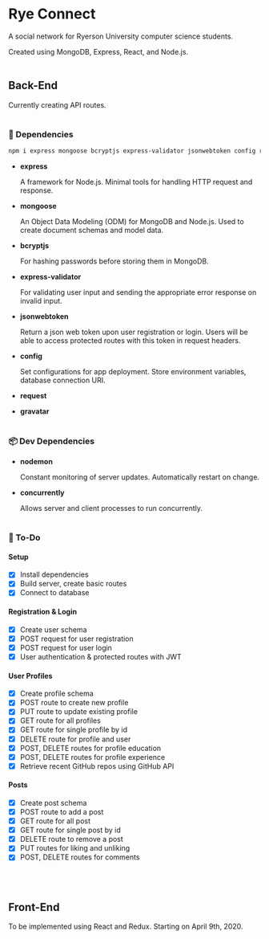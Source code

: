 # Rye Connect

A social network for Ryerson University computer science students.

Created using MongoDB, Express, React, and Node.js.
<br/>
<br/>

## Back-End

Currently creating API routes.
<br/>
<br/>

### 🔧 Dependencies

```bash
npm i express mongoose bcryptjs express-validator jsonwebtoken config request gravatar
```

- **express**

  A framework for Node.js. Minimal tools for handling HTTP request and response.

- **mongoose**

  An Object Data Modeling (ODM) for MongoDB and Node.js. Used to create document schemas and model data.

- **bcryptjs**

  For hashing passwords before storing them in MongoDB.

- **express-validator**

  For validating user input and sending the appropriate error response on invalid input.

- **jsonwebtoken**

  Return a json web token upon user registration or login. Users will be able to access protected routes with this token in request headers.

- **config**

  Set configurations for app deployment. Store environment variables, database connection URI.

- **request**
- **gravatar**
  <br/>
  <br/>

### 📦 Dev Dependencies

- **nodemon**

  Constant monitoring of server updates. Automatically restart on change.

- **concurrently**

  Allows server and client processes to run concurrently.
  <br/>
  <br/>

### 🧰 To-Do

#### Setup

- [x] Install dependencies
- [x] Build server, create basic routes
- [x] Connect to database

#### Registration & Login

- [x] Create user schema
- [x] POST request for user registration
- [x] POST request for user login
- [x] User authentication & protected routes with JWT

#### User Profiles

- [x] Create profile schema
- [x] POST route to create new profile
- [x] PUT route to update existing profile
- [x] GET route for all profiles
- [x] GET route for single profile by id
- [x] DELETE route for profile and user
- [x] POST, DELETE routes for profile education
- [x] POST, DELETE routes for profile experience
- [x] Retrieve recent GitHub repos using GitHub API

#### Posts

- [x] Create post schema
- [x] POST route to add a post
- [x] GET route for all post
- [x] GET route for single post by id
- [x] DELETE route to remove a post
- [x] PUT routes for liking and unliking
- [x] POST, DELETE routes for comments

<br/>
<br/>

## Front-End

To be implemented using React and Redux.
Starting on April 9th, 2020.
